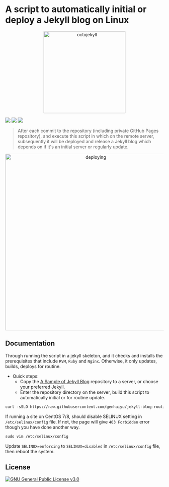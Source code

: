 # A script to automatically initial or deploy a Jekyll blog on Linux

<p align="center"><img src="https://user-images.githubusercontent.com/17850202/264347872-8fd87cae-80dd-4721-b60a-dbc4578eadfc.png" width="260" alt="octojekyll"></p>

[![](https://img.shields.io/github/actions/workflow/status/genhaiyu/jekyll-blog-routine-deploy-script/check-build.yml)](https://github.com/genhaiyu/jekyll-blog-routine-deploy-script/blob/master/.github/workflows/check-build.yml)
[![](https://img.shields.io/badge/CentOS_7%2C_Stream_8_x86%2F64-2aa198?style=flat&logo=github&logoColor=72f54a)]()
[![](https://img.shields.io/badge/Ubuntu_20.04%2C_22.04.2_LTS%2C_23.04_x86%2F64-bb7a02?style=flat&logo=github&logoColor=4e3e51)]()

> After each commit to the repository (including private GitHub Pages repository), and execute this script in which on the remote server, 
subsequently it will be deployed and release a Jekyll blog which depends on if it's an initial server or regularly update.

<p align="center"><img src="https://user-images.githubusercontent.com/17850202/265168014-41ed930f-dd74-4783-8104-c55f638b8338.gif" width="560" alt="deploying"/></p>

## Documentation

Through running the script in a jekyll skeleton, and it checks and installs the prerequisites that include `RVM`, `Ruby` and `Nginx`. 
Otherwise, it only updates, builds, deploys for routine.

- Quick steps:
    * Copy the [A Sample of Jekyll Blog](https://github.com/genhaiyu/jekyll-example) repository to a server, or choose your preferred Jekyll.
    * Enter the repository directory on the server, build this script to automatically initial or for routine update.

```markdown
curl -sSLO https://raw.githubusercontent.com/genhaiyu/jekyll-blog-routine-deploy-script/master/deploy.sh && chmod a+x deploy.sh && bash deploy.sh
```

If running a site on CentOS 7/8, should disable SELINUX setting in `/etc/selinux/config` file.
If not, the page will give `403 Forbidden` error though you have done another way.

```markdown
sudo vim /etc/selinux/config
```

Update `SELINUX=enforcing` to `SELINUX=disabled` in `/etc/selinux/config` file, then reboot the system.

## License

[![GNU General Public License v3.0](https://img.shields.io/github/license/genhaiyu/jekyll-blog-routine-deploy-script)](https://github.com/genhaiyu/jekyll-blog-routine-deploy-script/blob/master/LICENSE)
